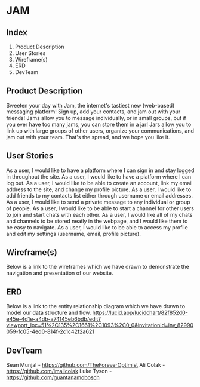# JAM

## Index
1. Product Description
2. User Stories
3. Wireframe(s)
4. ERD
5. DevTeam

## Product Description
Sweeten your day with Jam, the internet's tastiest new (web-based) messaging platform! Sign up, add your contacts, and jam out with your friends! Jams allow you to message individually, or in small groups, but if you ever have too many jams, you can store them in a jar! Jars allow you to link up with large groups of other users, organize your communications, and jam out with your team. That's the spread, and we hope you like it.

## User Stories
As a user, I would like to have a platform where I can sign in and stay logged in throughout the site.
As a user, I would like to have a platform where I can log out.
As a user, I would like to be able to create an account, link my email address to the site, and change my profile picture.
As a user, I would like to add friends to my contacts list either through username or email addresses.
As a user, I would like to send a private message to any individual or group of people.
As a user, I would like to be able to start a channel for other users to join and start chats with each other.
As a user, I would like all of my chats and channels to be stored neatly in the webpage, and I would like them to be easy to navigate.
As a user, I would like to be able to access my profile and edit my settings (username, email, profile picture).


## Wireframe(s)
Below is a link to the wireframes which we have drawn to demonstrate the navigation and presentation of our website.


## ERD
Below is a link to the entity relationship diagram which we have drawn to model our data structure and flow.
https://lucid.app/lucidchart/82f852d0-e45e-4d1e-a4db-a74145eb6bdb/edit?viewport_loc=51%2C135%2C1661%2C1093%2C0_0&invitationId=inv_82990059-fc05-4ed0-814f-2c1c42f2a621

## DevTeam
Sean Munjal - https://github.com/TheForeverOptimist
Ali Colak - https://github.com/imalicolak
Luke Tyson - https://github.com/guantanamobosch
